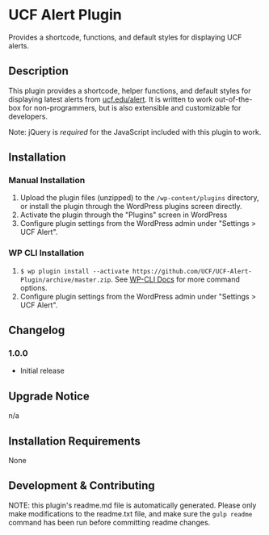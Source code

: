 # UCF Alert Plugin #

Provides a shortcode, functions, and default styles for displaying UCF alerts.


## Description ##

This plugin provides a shortcode, helper functions, and default styles for displaying latest alerts from [ucf.edu/alert](https://ucf.edu/alert).  It is written to work out-of-the-box for non-programmers, but is also extensible and customizable for developers.

Note: jQuery is *required* for the JavaScript included with this plugin to work.


## Installation ##

### Manual Installation ###
1. Upload the plugin files (unzipped) to the `/wp-content/plugins` directory, or install the plugin through the WordPress plugins screen directly.
2. Activate the plugin through the "Plugins" screen in WordPress
3. Configure plugin settings from the WordPress admin under "Settings > UCF Alert".

### WP CLI Installation ###
1. `$ wp plugin install --activate https://github.com/UCF/UCF-Alert-Plugin/archive/master.zip`.  See [WP-CLI Docs](http://wp-cli.org/commands/plugin/install/) for more command options.
2. Configure plugin settings from the WordPress admin under "Settings > UCF Alert".


## Changelog ##

### 1.0.0 ###
* Initial release


## Upgrade Notice ##

n/a


## Installation Requirements ##

None


## Development & Contributing ##

NOTE: this plugin's readme.md file is automatically generated.  Please only make modifications to the readme.txt file, and make sure the `gulp readme` command has been run before committing readme changes.
